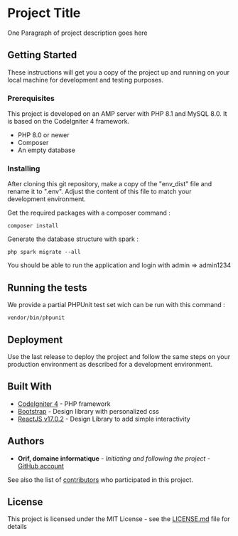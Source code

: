 # Project Title

One Paragraph of project description goes here

## Getting Started

These instructions will get you a copy of the project up and running on your local machine for development and testing purposes.

### Prerequisites

This project is developed on an AMP server with PHP 8.1 and MySQL 8.0.
It is based on the CodeIgniter 4 framework.
- PHP 8.0 or newer
- Composer
- An empty database

### Installing

After cloning this git repository, make a copy of the "env_dist" file and rename it to ".env". Adjust the content of this file to match your development environment.

Get the required packages with a composer command :

```shell
composer install
```

Generate the database structure with spark :

```shell
php spark migrate --all
```

You should be able to run the application and login with admin => admin1234

## Running the tests

We provide a partial PHPUnit test set wich can be run with this command :

```shell
vendor/bin/phpunit
```

## Deployment

Use the last release to deploy the project and follow the same steps on your production environment as described for a development environment.
## Built With

* [CodeIgniter 4](https://www.codeigniter.com/) - PHP framework
* [Bootstrap](https://getbootstrap.com/) - Design library with personalized css
* [ReactJS v17.0.2](https://fr.reactjs.org/) - Design Library to add simple interactivity

## Authors

* **Orif, domaine informatique** - *Initiating and following the project* - [GitHub account](https://github.com/OrifInformatique)

See also the list of [contributors](https://github.com/OrifInformatique/plafor/contributors) who participated in this project.

## License

This project is licensed under the MIT License - see the [LICENSE.md](LICENSE.md) file for details